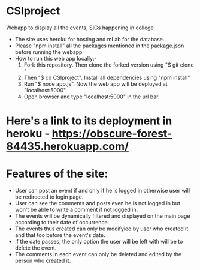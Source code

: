 # CSIproject

Webapp to display all the events, SIGs happening in college
* The site uses heroku for hosting and mLab for the database.
* Please "npm install" all the packages mentioned in the package.json before running the webapp
* How to run this web app locally:-
    1. Fork this repository. Then clone the forked version using "$ git clone <repository url>"
    2. Then "$ cd CSIproject". Install all dependencies using "npm install"
    3. Run "$ node app.js". Now the web app will be deployed at "localhost:5000".
    4. Open browser and type "localhost:5000" in the url bar.

# Here's a link to its deployment in heroku - https://obscure-forest-84435.herokuapp.com/

# Features of the site:

* User can post an event if and only if he is logged in otherwise user will be redirected to login page.
* User can see the comments and posts even he is not logged in but won't be able to write a comment if not logged in.
* The events will be dynamically filtered and displayed on the main page according to their date of occurrence.
* The events thus created can only be modifyied by user who created it and that too before the event's date.
* If the date passes, the only option the user will be left with will be to delete the event.
* The comments in each event can only be deleted and edited by the person who created it.

